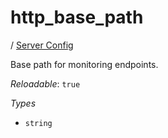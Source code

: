 # http_base_path

/ [Server Config](/ref/config/index.md) 

Base path for monitoring endpoints.

*Reloadable*: `true`

*Types*

- `string`


